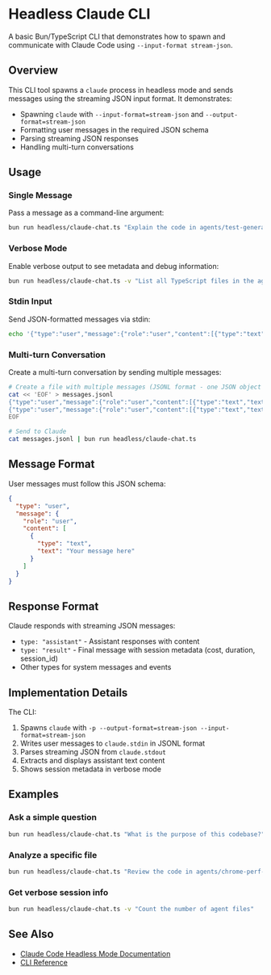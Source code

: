 # Headless Claude CLI

A basic Bun/TypeScript CLI that demonstrates how to spawn and communicate with Claude Code using `--input-format stream-json`.

## Overview

This CLI tool spawns a `claude` process in headless mode and sends messages using the streaming JSON input format. It demonstrates:

- Spawning `claude` with `--input-format=stream-json` and `--output-format=stream-json`
- Formatting user messages in the required JSON schema
- Parsing streaming JSON responses
- Handling multi-turn conversations

## Usage

### Single Message

Pass a message as a command-line argument:

```bash
bun run headless/claude-chat.ts "Explain the code in agents/test-generator.ts"
```

### Verbose Mode

Enable verbose output to see metadata and debug information:

```bash
bun run headless/claude-chat.ts -v "List all TypeScript files in the agents directory"
```

### Stdin Input

Send JSON-formatted messages via stdin:

```bash
echo '{"type":"user","message":{"role":"user","content":[{"type":"text","text":"Hello Claude"}]}}' | bun run headless/claude-chat.ts
```

### Multi-turn Conversation

Create a multi-turn conversation by sending multiple messages:

```bash
# Create a file with multiple messages (JSONL format - one JSON object per line)
cat << 'EOF' > messages.jsonl
{"type":"user","message":{"role":"user","content":[{"type":"text","text":"What files are in the agents directory?"}]}}
{"type":"user","message":{"role":"user","content":[{"type":"text","text":"Now explain what the test-generator.ts agent does"}]}}
EOF

# Send to Claude
cat messages.jsonl | bun run headless/claude-chat.ts
```

## Message Format

User messages must follow this JSON schema:

```json
{
  "type": "user",
  "message": {
    "role": "user",
    "content": [
      {
        "type": "text",
        "text": "Your message here"
      }
    ]
  }
}
```

## Response Format

Claude responds with streaming JSON messages:

- `type: "assistant"` - Assistant responses with content
- `type: "result"` - Final message with session metadata (cost, duration, session_id)
- Other types for system messages and events

## Implementation Details

The CLI:

1. Spawns `claude` with `-p --output-format=stream-json --input-format=stream-json`
2. Writes user messages to `claude.stdin` in JSONL format
3. Parses streaming JSON from `claude.stdout`
4. Extracts and displays assistant text content
5. Shows session metadata in verbose mode

## Examples

### Ask a simple question

```bash
bun run headless/claude-chat.ts "What is the purpose of this codebase?"
```

### Analyze a specific file

```bash
bun run headless/claude-chat.ts "Review the code in agents/chrome-perf-agent.ts"
```

### Get verbose session info

```bash
bun run headless/claude-chat.ts -v "Count the number of agent files"
```

## See Also

- [Claude Code Headless Mode Documentation](https://docs.claude.com/en/docs/claude-code/headless-mode)
- [CLI Reference](https://docs.claude.com/en/docs/claude-code/cli-reference)
